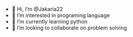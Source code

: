 - 👋 Hi, I’m @Jakaria22
- 👀 I’m interested in programing language 
- 🌱 I’m currently learning python
- 💞️ I’m looking to collaborate on problem solving 

<!---
Jakaria22/Jakaria22 is a ✨ special ✨ repository because its `README.md` (this file) appears on your GitHub profile.
You can click the Preview link to take a look at your changes.
--->
